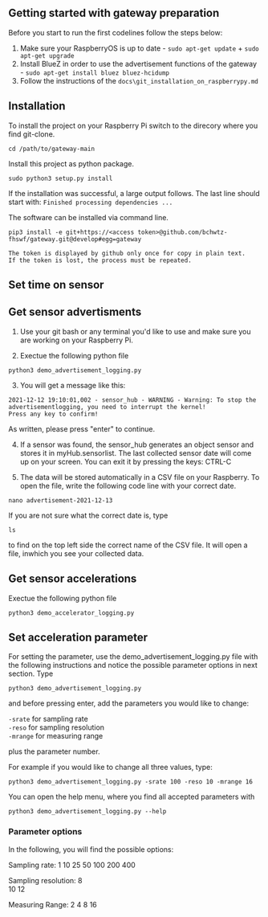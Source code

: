 ## Getting started with gateway preparation

Before you start to run the first codelines follow the steps below:
  1. Make sure your RaspberryOS is up to date
    - `sudo apt-get update` + `sudo apt-get upgrade`
  2. Install BlueZ in order to use the advertisement functions of the gateway
    - `sudo apt-get install bluez bluez-hcidump`
  3. Follow the instructions of the `docs\git_installation_on_raspberrypy.md`

## Installation

To install the project on your Raspberry Pi switch to the direcory where you find git-clone.

`cd /path/to/gateway-main`

Install this project as python package.

`sudo python3 setup.py install`

If the installation was successful, a large output follows. The last line should start with: 
`Finished processing dependencies ...`

The software can be installed via command line.

```{code-block} python
pip3 install -e git+https://<access token>@github.com/bchwtz-fhswf/gateway.git@develop#egg=gateway
```
```{admonition} Note
The token is displayed by github only once for copy in plain text.
If the token is lost, the process must be repeated.
```
## Set time on sensor


## Get sensor advertisments

1. Use your git bash or any terminal you'd like to use and make sure you are working on your Raspberry Pi. 

2. Exectue the following python file

`python3 demo_advertisement_logging.py`

3. You will get a message like this:
```2021-12-12 19:10:00,523 - SensorGatewayBleak - WARNING - Abort workloop task via timeout()!
2021-12-12 19:10:01,002 - sensor_hub - WARNING - Warning: To stop the advertisementlogging, you need to interrupt the kernel!
Press any key to confirm!
```
  As written, please press "enter" to continue. 

4. If a sensor was found, the sensor_hub generates an object sensor and stores it in myHub.sensorlist. The last collected sensor date will come up on your screen. You can exit it by pressing the keys: CTRL-C

5. The data will be stored automatically in a CSV file on your Raspberry. To open the file, write the following code line with your correct date.

`nano advertisement-2021-12-13`

If you are not sure what the correct date is, type

`ls`

to find on the top left side the correct name of the CSV file.
It will open a file, inwhich you see your collected data. 


## Get sensor accelerations

Exectue the following python file

`python3 demo_accelerator_logging.py`


## Set acceleration parameter

For setting the parameter, use the demo_advertisement_logging.py file with the following instructions and notice the possible parameter options in next section. Type 

`python3 demo_advertisement_logging.py`

and before pressing enter, add the parameters you would like to change:

`-srate` for sampling rate  
`-reso` for sampling resolution  
`-mrange` for measuring range  

plus the parameter number. 

For example if you would like to change all three values, type:

`python3 demo_advertisement_logging.py -srate 100 -reso 10 -mrange 16`

You can open the help menu, where you find all accepted parameters with

`python3 demo_advertisement_logging.py --help`

### Parameter options

In the following, you will find the possible options:

Sampling rate: 
  1
  10
  25
  50
  100
  200
  400

Sampling resolution:
  8  
  10
  12
  
Measuring Range:
  2
  4
  8
  16